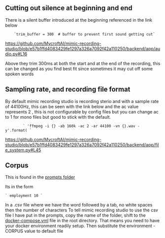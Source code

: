 ## Cutting out silence at beginning and end
There is a silent buffer introduced at the beginning referenced in the link below

        `trim_buffer = 300  # buffer to prevent first sound getting cut` 

https://github.com/MycroftAI/mimic-recording-studio/blob/e57b1ffd4083429fe1297a326a7092f42a110250/backend/app/audio.py#L16

Above they trim 300ms at both the start and at the end of the recording, this can be changed as you find best fit since sometimes it may cut off some spoken words

## Sampling rate, and recording file format

By default mimic recording studio is recording sterio and with a sample rate of 44100Hz, this can be seen with the link below and the ac value represents 2 , this is not configurable by config files but you can change ac to 1 for mono files but good to stick with the default.

            ` 'ffmpeg -i {} -ab 160k -ac 2 -ar 44100 -vn {}.wav -y'.format( `

https://github.com/MycroftAI/mimic-recording-studio/blob/e57b1ffd4083429fe1297a326a7092f42a110250/backend/app/file_system.py#L45


## Corpus
This is found in the [prompts folder](https://github.com/MycroftAI/mimic-recording-studio/tree/master/backend/prompts)

Its in the form

    ` employment 10 `  
In a .csv file where we have the word followed by a tab, no white spaces then the number of characters 
To tell mimic recording studio to use the csv file I have put in the prompts, copy the name of the folder, shift to the [docker-compose.yml](https://github.com/MycroftAI/mimic-recording-studio/blob/master/docker-compose.yml) file in the root directory.
That means you need to have your docker environment readily setup.
Then substitute the environment - CORPUS value to default file
